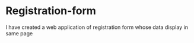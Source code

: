 # Registration-form
I have created a web application of registration form whose data display in same page
